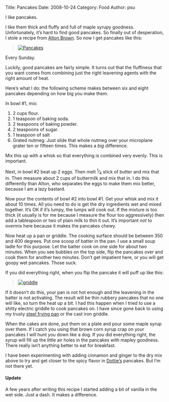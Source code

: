 Title: Pancakes
Date: 2008-10-24
Category: Food
Author: psu

<p>I like pancakes.</p>

<p>I like them thick and fluffy and full of maple syrupy goodness. Unfortunately,
it&rsquo;s hard to find good pancakes. So finally out of desperation, I stole a
recipe from <a href="http://tleaves.com/2008/03/27/browns-eats/">Alton Brown</a>. So now
I get pancakes like this:</p>

<blockquote>
<p><a href="http://www.flickr.com/photos/79904144@N00/2969616405/" title="Pancakes by psu13,
on Flickr"><img src="http://farm4.static.flickr.com/3269/2969616405_60aaf8ef08_m.jpg" alt="Pancakes" /></a></p>
</blockquote>

<p>Every Sunday.</p>

<p>Luckily, good pancakes are fairly simple. It turns out that the fluffiness
that you want comes from combining just the right leavening agents with the
right amount of heat.</p>

<p>Here&rsquo;s what I do: the following scheme makes between six and eight pancakes
depending on how big you make them.</p>

<p>In bowl #1, mix:</p>

1. 2 cups flour.
2. 1 teaspoon of baking soda.
2. 2 teaspoons of baking powder.
3. 2 teaspoons of sugar.
4. 1 teaspoon of salt
5. Grated nutmeg. Just slide that whole nutmeg over your microplane grater ten or fifteen times. This makes a *big* difference.

<p>Mix this up with a whisk so that everything is combined very evenly. This is
important.</p>

<p>Next, in bowl #2 beat up 2 eggs. Then melt <sup>1</sup>&frasl;<sub>4</sub> stick of butter and mix that
in. Then measure about 2 cups of buttermilk and mix that in. I do this
differently than Alton, who separates the eggs to make them mix better,
because I am a lazy bastard.</p>

<p>Now pour the contents of bowl #2 into bowl #1. Get your whisk and mix it about
10 times. All you need to do is get the dry ingredients wet and mixed
together. It&rsquo;s OK if it&rsquo;s lumpy, the lumps will cook out. If the mixture is
too thick (it usually is for me because I measure the flour too aggressively)
then add a tablespoon or two of plain milk to thin it out. It&rsquo;s important
<em>not</em> to overmix here because it makes the pancakes chewy.</p>

<p>Now heat up a pan or griddle. The cooking surface should be between 350 and
400 degrees. Put one scoop of batter in the pan. I use a small soup ladle for
this purpose. Let the batter cook on one side for about two minutes. When you
see bubbles on the top side, flip the pancakes over and cook them for another
two minutes. Don&rsquo;t get impatient here, or you will get goopy wet pancakes.
Those suck.</p>

<p>If you did everything right, when you flip the pancake it will puff up like
this:</p>

<blockquote>
<p><a href="http://www.flickr.com/photos/79904144@N00/2970540590/" title="griddle by psu13, on
Flickr"><img src="http://farm4.static.flickr.com/3065/2970540590_1ee7edcf74_m.jpg" alt="griddle" />
</a></p>
</blockquote>

<p>If it doesn&rsquo;t do this, your pan is not hot enough and the leavening in the
batter is not activating. The result will be thin rubbery pancakes that no one
will like, so turn the heat up a bit. I had this happen when I tried to use a
shitty electric griddle to cook pancakes on. I have since gone back to using
my trusty <a href="http://tleaves.com/2008/05/15/pan-of-steel/">steel frying pan</a> or
the cast iron griddle.</p>

<p>When the cakes are done, put them on a plate and pour some maple syrup over
them. If I catch you using that brown corn syrup crap on your pancakes I will
hunt you down like a dog. If you did everything right, the syrup will fill up
the little air holes in the pancakes with mapley goodness. There really isn&rsquo;t
anything better to eat for breakfast.</p>

<p>I have been experimenting with adding cinnamon and ginger to the dry mix above
to try and get closer to the spicy flavor in
<a href="http://tleaves.com/2008/04/28/dotties-true-blue-cafe/">Dottie&rsquo;s</a> pancakes.
But I&rsquo;m not there yet.</p>

#### Update

A few years after writing this recipe I started adding a bit of vanilla in the wet side. Just a dash. It makes a difference.
